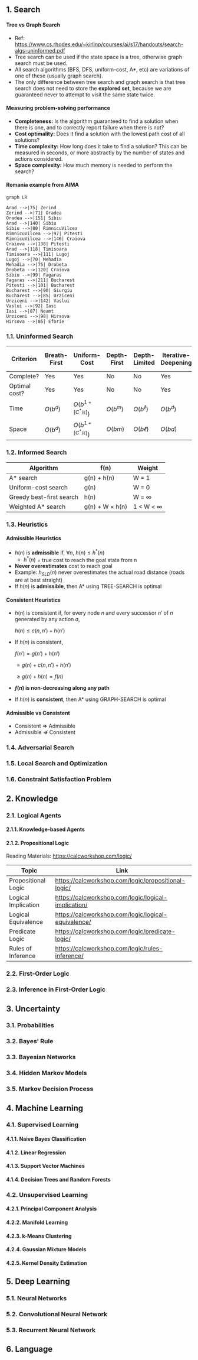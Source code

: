 ## 1. Search

#### Tree vs Graph Search

- Ref: https://www.cs.rhodes.edu/~kirlinp/courses/ai/s17/handouts/search-algs-uninformed.pdf
- Tree search can be used if the state space is a tree, otherwise graph search must be used.
- All search algorithms (BFS, DFS, uniform-cost, A*, etc) are variations of one of these (usually graph search).
- The only difference between tree search and graph search is that tree search does not need to store the **explored set**, because we are guaranteed never to attempt to visit the same state twice.

#### Measuring problem-solving performance

- **Completeness:** Is the algorithm guaranteed to find a solution when there is one, and to correctly report failure when there is not?
- **Cost optimality:** Does it find a solution with the lowest path cost of all solutions?
- **Time complexity:** How long does it take to find a solution? This can be measured in seconds, or more abstractly by the number of states and actions considered.
- **Space complexity:** How much memory is needed to perform the search?

#### Romania example from AIMA

```mermaid
graph LR

Arad -->|75| Zerind
Zerind -->|71| Oradea
Oradea -->|151| Sibiu
Arad -->|140| Sibiu
Sibiu -->|80| RimnicuVilcea
RimnicuVilcea -->|97| Pitesti
RimnicuVilcea -->|146| Craiova
Craiova -->|138| Pitesti
Arad -->|118| Timisoara
Timisoara -->|111| Lugoj
Lugoj -->|70| Mehadia
Mehadia -->|75| Drobeta
Drobeta -->|120| Craiova
Sibiu -->|99| Fagaras
Fagaras -->|211| Bucharest
Pitesti -->|101| Bucharest
Bucharest -->|90| Giurgiu
Bucharest -->|85| Urziceni
Urziceni -->|142| Vaslui
Vaslui -->|92| Iasi
Iasi -->|87| Neamt
Urziceni -->|98| Hirsova
Hirsova -->|86| Eforie
```

### 1.1. Uninformed Search

|Criterion|Breath-First|Uniform-Cost|Depth-First|Depth-Limited|Iterative-Deepening|Bidirectional (if applicable)|
|---|---|---|---|---|---|---|
|Complete?|Yes|Yes|No|No|Yes|Yes|
|Optimal cost?|Yes|Yes|No|No|Yes|Yes|
|Time|$O(b^d)$|$O(b^{1+[C^*/ϵ]})$|$O(b^m)$|$O(b^ℓ)$|$O(b^d)$|$O(b^{d/2})$|
|Space|$O(b^d)$|$O(b^{1+[C^*/ϵ]})$|$O(bm)$|$O(bℓ)$|$O(bd)$|$O(b^{d/2})$|

### 1.2. Informed Search

|Algorithm|f(n)|Weight|
|---|---|---|
|A* search|g(n) + h(n)|W = 1|
|Uniform-cost search|g(n)|W = 0|
|Greedy best-first search|h(n)|W = ∞|
|Weighted A* search|g(n) + W × h(n)|1 < W < ∞|

### 1.3. Heuristics

#### Admissible Heuristics

- $h(n)$ is **admissible** if, $\forall n$, $h(n) \leq h^*(n)$
  - $h^*(n)$ = true cost to reach the goal state from n
- **Never overestimates** cost to reach goal
- Example: $h_{SLD}(n)$ never overestimates the actual road distance (roads are at best straight)
- If $h(n)$ is **admissible**, then A* using TREE-SEARCH is optimal

#### Consistent Heuristics

- $h(n)$ is consistent if, for every node $n$ and every successor $n'$ of $n$ generated by any action $a$,

  $h(n) \leq c(n,n') + h(n')$

- If $h(n)$ is consistent,

  $f(n') = g(n') + h(n')$
  
  $= g(n) + c(n,n') + h(n')$
  
  $\geq g(n) + h(n) = f(n)$

- **$f(n)$ is non-decreasing along any path**
- If $h(n)$ is **consistent**, then A* using GRAPH-SEARCH is optimal

#### Admissible vs Consistent

- Consistent $\Rightarrow$ Admissible
- Admissible $\nRightarrow$ Consistent

### 1.4. Adversarial Search

### 1.5. Local Search and Optimization

### 1.6. Constraint Satisfaction Problem

## 2. Knowledge

### 2.1. Logical Agents

#### 2.1.1. Knowledge-based Agents

#### 2.1.2. Propositional Logic

Reading Materials: https://calcworkshop.com/logic/

|Topic|Link|
|---|---|
|Propositional Logic|https://calcworkshop.com/logic/propositional-logic/|
|Logical Implication|https://calcworkshop.com/logic/logical-implication/|
|Logical Equivalence|https://calcworkshop.com/logic/logical-equivalence/|
|Predicate Logic|https://calcworkshop.com/logic/predicate-logic/|
|Rules of Inference|https://calcworkshop.com/logic/rules-inference/|

### 2.2. First-Order Logic

### 2.3. Inference in First-Order Logic

## 3. Uncertainty

### 3.1. Probabilities

### 3.2. Bayes' Rule

### 3.3. Bayesian Networks

### 3.4. Hidden Markov Models

### 3.5. Markov Decision Process

## 4. Machine Learning

### 4.1. Supervised Learning

#### 4.1.1. Naive Bayes Classification

#### 4.1.2. Linear Regression

#### 4.1.3. Support Vector Machines

#### 4.1.4. Decision Trees and Random Forests

### 4.2. Unsupervised Learning

#### 4.2.1. Principal Component Analysis

#### 4.2.2. Manifold Learning

#### 4.2.3. k-Means Clustering

#### 4.2.4. Gaussian Mixture Models

#### 4.2.5. Kernel Density Estimation

## 5. Deep Learning

### 5.1. Neural Networks

### 5.2. Convolutional Neural Network

### 5.3. Recurrent Neural Network

## 6. Language
